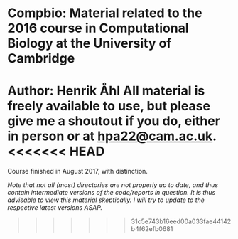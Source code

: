 # Compbio: Material related to the 2016 course in Computational Biology at the University of Cambridge
Author: Henrik Åhl
All material is freely available to use, but please give me a shoutout if you
do, either in person or at hpa22@cam.ac.uk.
<<<<<<< HEAD
=======

Course finished in August 2017, with distinction.

*Note that not all (most) directories are not properly up to date, and thus contain intermediate versions of the code/reports in question. It is thus advisable to view this material skeptically. I will try to update to the respective latest versions ASAP.*
>>>>>>> 31c5e743b16eed00a033fae44142b4f62efb0681
